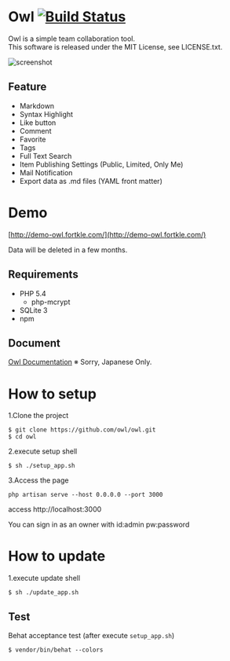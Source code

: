 # Owl [![Build Status](https://travis-ci.org/owl/owl.svg?branch=master)](https://travis-ci.org/owl/owl)

Owl is a simple team collaboration tool.  
This software is released under the MIT License, see LICENSE.txt.

![screenshot](https://raw.githubusercontent.com/wiki/fortkle/owl/images/owl_screenshot.png)

## Feature

- Markdown
- Syntax Highlight
- Like button
- Comment
- Favorite
- Tags
- Full Text Search
- Item Publishing Settings (Public, Limited, Only Me)
- Mail Notification
- Export data as .md files (YAML front matter)

# Demo

[http://demo-owl.fortkle.com/](http://demo-owl.fortkle.com/)  

Data will be deleted in a few months.

## Requirements

- PHP 5.4
  - php-mcrypt
- SQLite 3
- npm

## Document
[Owl Documentation](https://github.com/owl/owl/wiki)
※ Sorry, Japanese Only.

# How to setup
1.Clone the project

```
$ git clone https://github.com/owl/owl.git
$ cd owl
```

2.execute setup shell

```
$ sh ./setup_app.sh
```

3.Access the page

```
php artisan serve --host 0.0.0.0 --port 3000
```

access http://localhost:3000

You can sign in as an owner with id:admin pw:password

# How to update
1.execute update shell

```
$ sh ./update_app.sh
```

## Test
Behat acceptance test
(after execute `setup_app.sh`)

```
$ vendor/bin/behat --colors
```
